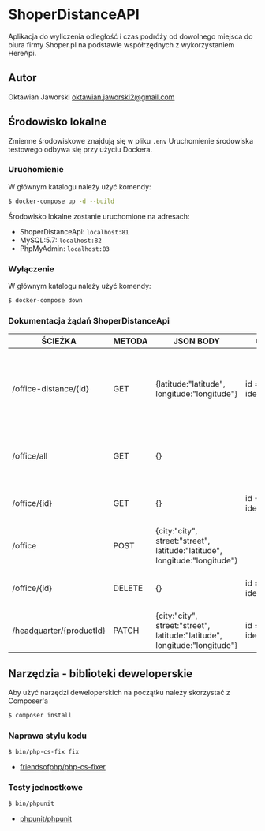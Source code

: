 # ShoperDistanceAPI
Aplikacja do wyliczenia odległość i czas podróży od dowolnego miejsca do biura firmy Shoper.pl na podstawie współrzędnych
z wykorzystaniem HereApi.

## Autor
Oktawian Jaworski
oktawian.jaworski2@gmail.com

## Środowisko lokalne
Zmienne środowiskowe znajdują się w pliku `.env`
Uruchomienie środowiska testowego odbywa się przy użyciu Dockera.

### Uruchomienie
W głównym katalogu należy użyć komendy:
```bash
$ docker-compose up -d --build
```

Środowisko lokalne zostanie uruchomione na adresach:
- ShoperDistanceApi: `localhost:81`
- MySQL:5.7: `localhost:82`
- PhpMyAdmin: `localhost:83`

### Wyłączenie
W głównym katalogu należy użyć komendy:
```bash
$ docker-compose down
```

### Dokumentacja żądań ShoperDistanceApi

|           ŚCIEŻKA        |  METODA |                                  JSON BODY                               |         QUERY       |                     OPIS
|--------------------------|---------|--------------------------------------------------------------------------|---------------------|--------------------------------------------------
| /office-distance/{id}    |  GET    |               {latitude:"latitude", longitude:"longitude"}               |  id = identyfikator |Wyliczenie odległości i czasu podróży od dowolnego miejsca do biura firmy Shoper.pl
| /office/all              |  GET    |                                     {}                                   |                     |Pobranie wszystkich biur zapisanych w bazie danych
| /office/{id}             |  GET    |                                     {}                                   |  id = identyfikator |Pobranie biura na podstawie identyfikatora
| /office                  |  POST   |{city:"city", street:"street", latitude:"latitude", longitude:"longitude"}|                     |Dodanie nowego adresu biura
| /office/{id}             |  DELETE |                                     {}                                   |  id = identyfikator |Usunięcie adresu biura na podstawie identyfikatora
| /headquarter/{productId} |  PATCH  |{city:"city", street:"street", latitude:"latitude", longitude:"longitude"}|  id = identyfikator |Edycja adresu już isniejącego biura

## Narzędzia - biblioteki deweloperskie
Aby użyć narzędzi deweloperskich na początku należy skorzystać z Composer'a
```bash
$ composer install
```

### Naprawa stylu kodu
```bash
$ bin/php-cs-fix fix
```
- [friendsofphp/php-cs-fixer](https://packagist.org/packages/friendsofphp/php-cs-fixer)

### Testy jednostkowe
```bash
$ bin/phpunit
```
- [phpunit/phpunit](https://packagist.org/packages/phpunit/phpunit)
